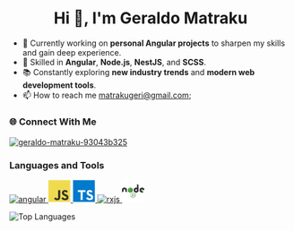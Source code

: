 <h1 align="center">Hi 👋, I'm Geraldo Matraku</h1>

- 🔭 Currently working on **personal Angular projects** to sharpen my skills and gain deep experience.
- 🚀 Skilled in **Angular**, **Node.js**, **NestJS**, and **SCSS**.
- 📚 Constantly exploring **new industry trends** and **modern web development tools**.
- 📫 How to reach me  <a href="mailto:matrakugeri@gmail.com">matrakugeri@gmail.com</a>;

### 🌐 Connect With Me
<p align="left">
  <a href="https://www.linkedin.com/in/geraldo-matraku-93043b325/"><img align="center" src="https://raw.githubusercontent.com/rahuldkjain/github-profile-readme-generator/master/src/images/icons/Social/linked-in-alt.svg" alt="geraldo-matraku-93043b325" height="30" width="40" style="max-width: 100%;"></a>
</p>

### Languages and Tools
<p align="left" dir="auto">
  <a href="https://angular.io" rel="nofollow">
    <img src="https://camo.githubusercontent.com/02dd9abf6d6830d335436073ba11481772e6f21353cdaf72e6d4459c93dcb3ca/68747470733a2f2f616e67756c61722e696f2f6173736574732f696d616765732f6c6f676f732f616e67756c61722f616e67756c61722e737667" alt="angular" width="40" height="40" data-canonical-src="https://angular.io/assets/images/logos/angular/angular.svg" style="max-width: 100%;">
  </a>
  <a href="https://developer.mozilla.org/en-US/docs/Web/JavaScript" rel="nofollow">
    <img src="https://raw.githubusercontent.com/devicons/devicon/master/icons/javascript/javascript-original.svg" alt="javascript" width="40" height="40" style="max-width: 100%;">
  </a>
  <a href="https://www.typescriptlang.org/" rel="nofollow">
    <img src="https://raw.githubusercontent.com/devicons/devicon/master/icons/typescript/typescript-original.svg" alt="typescript" width="40" height="40" style="max-width: 100%;">
  </a>
  <a href="https://rxjs.dev/" rel="nofollow">
    <img src="https://camo.githubusercontent.com/8d42b337c3b9c8975a357065b5ee3df147920f911142c3e44659fec604bfd150/68747470733a2f2f72786a732e6465762f67656e6572617465642f696d616765732f6d61726b6574696e672f686f6d652f52785f4c6f676f2d3531322d3531322e706e67" alt="rxjs" width="40" height="40" data-canonical-src="https://rxjs.dev/generated/images/marketing/home/Rx_Logo-512-512.png" style="max-width: 100%;">
  </a>
  <a href="https://nodejs.org" rel="nofollow">
    <img src="https://raw.githubusercontent.com/devicons/devicon/master/icons/nodejs/nodejs-original-wordmark.svg" alt="nodejs" width="40" height="40" style="max-width: 100%;">
  </a>
</p>

<p align="left">
  <img src="https://github-readme-stats.vercel.app/api/top-langs/?username=matrakugeri&layout=compact&theme=tokyonight" alt="Top Languages"/>
</p>





